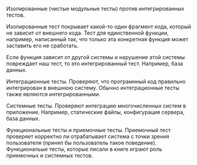 Изолированные (чистые модульные тесты) против интегрированных тестов.

Изолированные тест покрывает какой-то один фрагмент кода, который не зависит от внешнего кода. Тест для единственной функции, например, написанный так, что только эта конкретная функция может заставить его не сработать.

Если функция зависит от другой системы и нарушение этой системы повреждает наш тест, то это интегрированный тест. Например, база данных.


Интеграционные тесты. Проверяют, что програмнный код правильно интегрирован в внешнюю систему. Обычно интеграционные тесты также являются интегрированными.


Системные тесты. Проверяют интеграцию многочисленных систем в приложение. Например, статические файлы, конфигурация сервера, база данных.


Функциональные тесты и приемочные тесты. Приемочный тест проверяет корректно ли отрабатывает система с точки зрения пользователя (принял бы пользователь такое поведение). Функциональые тесты, которые писали в книге играют роль приемочных и системных тестов.
